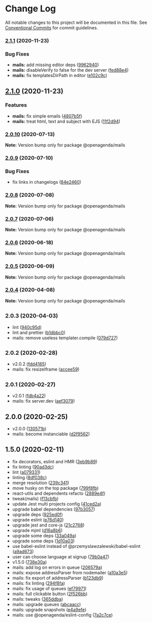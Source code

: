 # Change Log

All notable changes to this project will be documented in this file.
See [Conventional Commits](https://conventionalcommits.org) for commit guidelines.

### [2.1.1](https://github.com/OpenAgenda/oa/compare/@openagenda/mails@2.1.0...@openagenda/mails@2.1.1) (2020-11-23)


### Bug Fixes

* **mails:** add missing editor deps ([9962940](https://github.com/OpenAgenda/oa/commit/996294023cfe1c8da38388da435c170b93b4e16a))
* **mails:** disableVerify to false for the dev server ([fed88e4](https://github.com/OpenAgenda/oa/commit/fed88e4b048665027db7ef99aaacaadd18004cf2))
* **mails:** fix templatesDirPath in editor ([e102c9c](https://github.com/OpenAgenda/oa/commit/e102c9c9b13af5125cd7448c41bce5eb616a6457))



## [2.1.0](https://github.com/OpenAgenda/oa/compare/@openagenda/mails@2.0.10...@openagenda/mails@2.1.0) (2020-11-23)


### Features

* **mails:** fix simple emails ([4807b5f](https://github.com/OpenAgenda/oa/commit/4807b5f30954008ce07b578648d4fb727a0d1723))
* **mails:** treat html, text and subject with EJS ([11f2d94](https://github.com/OpenAgenda/oa/commit/11f2d9492970e7e740e2146c0584fb4f9e197b62))



### [2.0.10](https://github.com/OpenAgenda/oa/compare/@openagenda/mails@2.0.9...@openagenda/mails@2.0.10) (2020-07-13)

**Note:** Version bump only for package @openagenda/mails





### [2.0.9](https://github.com/OpenAgenda/oa/compare/@openagenda/mails@2.0.8...@openagenda/mails@2.0.9) (2020-07-10)


### Bug Fixes

* fix links in changelogs ([84e2460](https://github.com/OpenAgenda/oa/commit/84e24609981f4ee3bb9e34ef52109d74abe97a62))



### [2.0.8](https://github.com/OpenAgenda/oa/compare/@openagenda/mails@2.0.7...@openagenda/mails@2.0.8) (2020-07-08)

**Note:** Version bump only for package @openagenda/mails





### [2.0.7](https://github.com/OpenAgenda/oa/compare/@openagenda/mails@2.0.6...@openagenda/mails@2.0.7) (2020-07-06)

**Note:** Version bump only for package @openagenda/mails





### [2.0.6](https://github.com/OpenAgenda/oa/compare/@openagenda/mails@2.0.5...@openagenda/mails@2.0.6) (2020-06-18)

**Note:** Version bump only for package @openagenda/mails





### [2.0.5](https://github.com/OpenAgenda/oa/compare/@openagenda/mails@2.0.4...@openagenda/mails@2.0.5) (2020-06-09)

**Note:** Version bump only for package @openagenda/mails





### [2.0.4](https://github.com/OpenAgenda/oa/compare/@openagenda/mails@2.0.3...@openagenda/mails@2.0.4) (2020-04-08)

**Note:** Version bump only for package @openagenda/mails





## <small>2.0.3 (2020-04-03)</small>

* lint ([940c95d](https://github.com/OpenAgenda/oa/commit/940c95d))
* lint and prettier ([b1dbbc0](https://github.com/OpenAgenda/oa/commit/b1dbbc0))
* mails: remove useless templater.compile ([079d727](https://github.com/OpenAgenda/oa/commit/079d727))



## <small>2.0.2 (2020-02-28)</small>

* v2.0.2 ([fdd4185](https://github.com/OpenAgenda/oa/commit/fdd4185))
* mails: fix resizeIframe ([accee59](https://github.com/OpenAgenda/oa/commit/accee59))



## <small>2.0.1 (2020-02-27)</small>

* v2.0.1 ([fdb4a22](https://github.com/OpenAgenda/oa/commit/fdb4a22))
* mails: fix server.dev ([aef3079](https://github.com/OpenAgenda/oa/commit/aef3079))



## 2.0.0 (2020-02-25)

* v2.0.0 ([130571b](https://github.com/OpenAgenda/oa/commit/130571b))
* mails: become instanciable ([d2f9562](https://github.com/OpenAgenda/oa/commit/d2f9562))



## 1.5.0 (2020-02-11)

* fix decorators, eslint and HMR ([3eb9b89](https://github.com/OpenAgenda/oa/commit/3eb9b89))
* fix linting ([90ad3dc](https://github.com/OpenAgenda/oa/commit/90ad3dc))
* lint ([a079331](https://github.com/OpenAgenda/oa/commit/a079331))
* linting ([8df038c](https://github.com/OpenAgenda/oa/commit/8df038c))
* merge resolution ([239c341](https://github.com/OpenAgenda/oa/commit/239c341))
* move husky on the top package ([799f8fb](https://github.com/OpenAgenda/oa/commit/799f8fb))
* react-utils and dependents refacto ([2889e4f](https://github.com/OpenAgenda/oa/commit/2889e4f))
* tweak(mails) ([f13cbfb](https://github.com/OpenAgenda/oa/commit/f13cbfb))
* update Jest multi projects config ([41ced2a](https://github.com/OpenAgenda/oa/commit/41ced2a))
* upgrade babel dependencies ([97b3057](https://github.com/OpenAgenda/oa/commit/97b3057))
* upgrade deps ([925ed0f](https://github.com/OpenAgenda/oa/commit/925ed0f))
* upgrade eslint ([e76d140](https://github.com/OpenAgenda/oa/commit/e76d140))
* upgrade jest and core-js ([21c2768](https://github.com/OpenAgenda/oa/commit/21c2768))
* upgrade mjml ([d16a8b6](https://github.com/OpenAgenda/oa/commit/d16a8b6))
* upgrade some deps ([33a049a](https://github.com/OpenAgenda/oa/commit/33a049a))
* upgrade some deps ([1d10a03](https://github.com/OpenAgenda/oa/commit/1d10a03))
* use babel-eslint instead of @przemyslawzalewski/babel-eslint ([a9ad673](https://github.com/OpenAgenda/oa/commit/a9ad673))
* user can choose language at signup ([79b0a47](https://github.com/OpenAgenda/oa/commit/79b0a47))
* v1.5.0 ([738e30a](https://github.com/OpenAgenda/oa/commit/738e30a))
* mails: add log on errors in queue ([206579a](https://github.com/OpenAgenda/oa/commit/206579a))
* mails: expose addressParser from nodemailer ([a10a3e5](https://github.com/OpenAgenda/oa/commit/a10a3e5))
* mails: fix export of addressParser ([b123db9](https://github.com/OpenAgenda/oa/commit/b123db9))
* mails: fix linting ([294f8fa](https://github.com/OpenAgenda/oa/commit/294f8fa))
* mails: fix usage of queues ([ef79971](https://github.com/OpenAgenda/oa/commit/ef79971))
* mails: full clickable button ([2f526bb](https://github.com/OpenAgenda/oa/commit/2f526bb))
* mails: tweaks ([365ddba](https://github.com/OpenAgenda/oa/commit/365ddba))
* mails: upgrade queues ([abcaacc](https://github.com/OpenAgenda/oa/commit/abcaacc))
* mails: upgrade snapshots ([e4a9efe](https://github.com/OpenAgenda/oa/commit/e4a9efe))
* mails: use @openagenda/eslint-config ([7a2c7ce](https://github.com/OpenAgenda/oa/commit/7a2c7ce))
